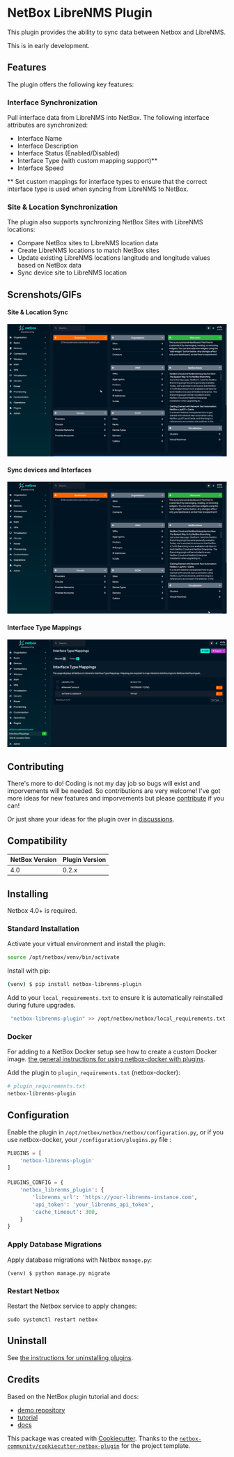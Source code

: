 # NetBox LibreNMS Plugin

This plugin provides the ability to sync data between Netbox and LibreNMS.

This is in early development.

## Features

The plugin offers the following key features:

### Interface Synchronization
Pull interface data from LibreNMS into NetBox. The following interface attributes are synchronized:
- Interface Name
- Interface Description
- Interface Status (Enabled/Disabled)
- Interface Type (with custom mapping support)**
- Interface Speed

** Set custom mappings for interface types to ensure that the correct interface type is used when syncing from LibreNMS to NetBox. 

### Site & Location Synchronization
The plugin also supports synchronizing NetBox Sites with LibreNMS locations:
- Compare NetBox sites to LibreNMS location data
- Create LibreNMS locations to match NetBox sites
- Update existing LibreNMS locations langitude and longitude values based on NetBox data
- Sync device site to LibreNMS location


## Screnshots/GIFs
#### Site & Location Sync
![Site Location Sync](docs/img/Netbox-librenms-plugin-Sites.gif)

#### Sync devices and Interfaces
![Add device and interfaces](docs/img/Netbox-librenms-plugin-interfaceadd.gif)

#### Interface Type Mappings
![Interfaces Type Mappings](docs/img/Netbox-librenms-plugin-mappings.png)



## Contributing
There's more to do! Coding is not my day job so bugs will exist and imporvements will be needed. So contributions are very welcome!  I've got more ideas for new features and imporvements but please [contribute](CONTRIBUTING.md) if you can!

Or just share your ideas for the plugin over in [discussions](https://github.com/bonzo81/netbox-librenms-plugin/discussions ).

## Compatibility

| NetBox Version | Plugin Version |
|----------------|----------------|
|     4.0        |      0.2.x     |

## Installing

Netbox 4.0+ is required.

### Standard Installation

Activate your virtual environment and install the plugin:

```bash
source /opt/netbox/venv/bin/activate
```
Install with pip:

```bash
(venv) $ pip install netbox-librenms-plugin
```

Add to your `local_requirements.txt` to ensure it is automatically reinstalled during future upgrades.

```bash
 "netbox-librenms-plugin" >> /opt/netbox/netbox/local_requirements.txt
```

### Docker

For adding to a NetBox Docker setup see how to create a custom Docker image.
[the general instructions for using netbox-docker with plugins](https://github.com/netbox-community/netbox-docker/wiki/Using-Netbox-Plugins).

Add the plugin to `plugin_requirements.txt` (netbox-docker):

```bash
# plugin_requirements.txt
netbox-librenms-plugin
```

## Configuration

Enable the plugin in `/opt/netbox/netbox/netbox/configuration.py`,
 or if you use netbox-docker, your `/configuration/plugins.py` file :

```python
PLUGINS = [
    'netbox-librenms-plugin'
]

PLUGINS_CONFIG = {
    'netbox_librenms_plugin': {
        'librenms_url': 'https://your-librenms-instance.com',
        'api_token': 'your_librenms_api_token',
        'cache_timeout': 300,
    }
}
```

### Apply Database Migrations

Apply database migrations with Netbox `manage.py`:

```
(venv) $ python manage.py migrate
```

### Restart Netbox

Restart the Netbox service to apply changes:

```
sudo systemctl restart netbox
```

## Uninstall

See [the instructions for uninstalling plugins](https://netboxlabs.com/docs/netbox/en/stable/plugins/removal/).

## Credits

Based on the NetBox plugin tutorial and docs:

- [demo repository](https://github.com/netbox-community/netbox-plugin-demo)
- [tutorial](https://github.com/netbox-community/netbox-plugin-tutorial)
- [docs](https://netboxlabs.com/docs/netbox/en/stable/plugins/development/)

This package was created with [Cookiecutter](https://github.com/audreyr/cookiecutter). Thanks to the [`netbox-community/cookiecutter-netbox-plugin`](https://github.com/netbox-community/cookiecutter-netbox-plugin) for the project template. 
